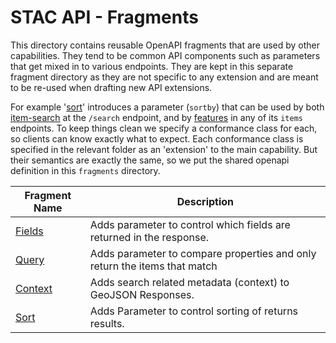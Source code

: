 # STAC API - Fragments

This directory contains reusable OpenAPI fragments that are used by other capabilities. They tend to 
be common API components such as parameters that get mixed in to various endpoints.
They are kept in this separate fragment directory as they are not specific to any extension and are meant 
to be re-used when drafting new API extensions.

For example '[sort](sort/)' introduces a parameter (`sortby`) that can be used by both [item-search](../item-search) 
at the `/search` endpoint, and by [features](../ogcapi-features) in any of its `items` endpoints. To keep
things clean we specify a conformance class for each, so clients can know exactly what to expect. Each
conformance class is specified in the relevant folder as an 'extension' to the main capability. But their
semantics are exactly the same, so we put the shared openapi definition in this `fragments` directory.

| Fragment Name                          | Description                                                                |
|----------------------------------------|----------------------------------------------------------------------------|
| [Fields](fields/README.md)   | Adds parameter to control which fields are returned in the response.       |
| [Query](query/README.md)     | Adds parameter to compare properties and only return the items that match  |
| [Context](context/README.md) | Adds search related metadata (context) to GeoJSON Responses.               |
| [Sort](sort/README.md)       | Adds Parameter to control sorting of returns results.                      | 
